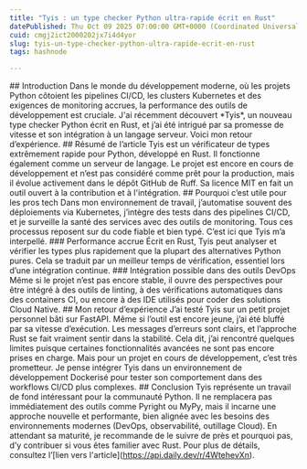 ```yaml
---
title: "Tyis : un type checker Python ultra-rapide écrit en Rust"
datePublished: Thu Oct 09 2025 07:00:00 GMT+0000 (Coordinated Universal Time)
cuid: cmgj2ict2000202jx7i4d4yor
slug: tyis-un-type-checker-python-ultra-rapide-ecrit-en-rust
tags: hashnode

---
```


\## Introduction Dans le monde du développement moderne, où les projets Python côtoient les pipelines CI/CD, les clusters Kubernetes et des exigences de monitoring accrues, la performance des outils de développement est cruciale. J'ai récemment découvert \*Tyis\*, un nouveau type checker Python écrit en Rust, et j’ai été intrigué par sa promesse de vitesse et son intégration à un langage serveur. Voici mon retour d’expérience. ## Résumé de l’article Tyis est un vérificateur de types extrêmement rapide pour Python, développé en Rust. Il fonctionne également comme un serveur de langage. Le projet est encore en cours de développement et n’est pas considéré comme prêt pour la production, mais il évolue activement dans le dépôt GitHub de Ruff. Sa licence MIT en fait un outil ouvert à la contribution et à l'intégration. ## Pourquoi c’est utile pour les pros tech Dans mon environnement de travail, j’automatise souvent des déploiements via Kubernetes, j’intègre des tests dans des pipelines CI/CD, et je surveille la santé des services avec des outils de monitoring. Tous ces processus reposent sur du code fiable et bien typé. C’est ici que Tyis m’a interpellé. ### Performance accrue Écrit en Rust, Tyis peut analyser et vérifier les types plus rapidement que la plupart des alternatives Python pures. Cela se traduit par un meilleur temps de vérification, essentiel lors d’une intégration continue. ### Intégration possible dans des outils DevOps Même si le projet n’est pas encore stable, il ouvre des perspectives pour être intégré à des outils de linting, à des vérifications automatiques dans des containers CI, ou encore à des IDE utilisés pour coder des solutions Cloud Native. ## Mon retour d’expérience J’ai testé Tyis sur un petit projet personnel bâti sur FastAPI. Même si l’outil est encore jeune, j’ai été bluffé par sa vitesse d’exécution. Les messages d’erreurs sont clairs, et l’approche Rust se fait vraiment sentir dans la stabilité. Cela dit, j’ai rencontré quelques limites puisque certaines fonctionnalités avancées ne sont pas encore prises en charge. Mais pour un projet en cours de développement, c’est très prometteur. Je pense intégrer Tyis dans un environnement de développement Dockerisé pour tester son comportement dans des workflows CI/CD plus complexes. ## Conclusion Tyis représente un travail de fond intéressant pour la communauté Python. Il ne remplacera pas immédiatement des outils comme Pyright ou MyPy, mais il incarne une approche nouvelle et performante, bien alignée avec les besoins des environnements modernes (DevOps, observabilité, outillage Cloud). En attendant sa maturité, je recommande de le suivre de près et pourquoi pas, d’y contribuer si vous êtes familier avec Rust. Pour plus de détails, consultez l’\[lien vers l'article\](https://api.daily.dev/r/4WtehevXn).